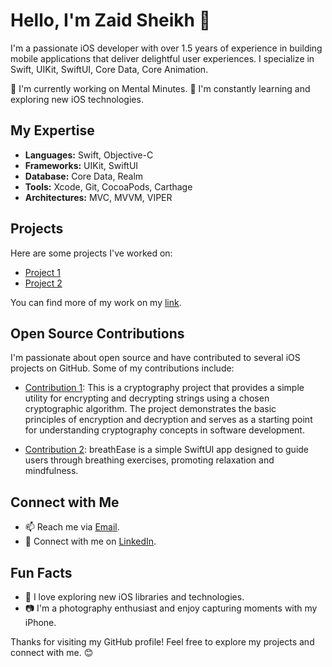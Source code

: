 
# Hello, I'm Zaid Sheikh 👋

I'm a passionate iOS developer with over 1.5 years of experience in building mobile applications that deliver delightful user experiences. I specialize in Swift, UIKit, SwiftUI, Core Data, Core Animation.

🔭 I'm currently working on Mental Minutes.
🌱 I'm constantly learning and exploring new iOS technologies.


## My Expertise

- **Languages:** Swift, Objective-C
- **Frameworks:** UIKit, SwiftUI
- **Database:** Core Data, Realm
- **Tools:** Xcode, Git, CocoaPods, Carthage
- **Architectures:** MVC, MVVM, VIPER


## Projects

Here are some projects I've worked on:

- [Project 1](https://apps.apple.com/us/app/pauseitive/id1635140724)
- [Project 2](https://apps.apple.com/mk/app/4par/id1630114311)

You can find more of my work on my [link](https://github.com/Zaidsheikh999?tab=repositories).


## Open Source Contributions

I'm passionate about open source and have contributed to several iOS projects on GitHub. Some of my contributions include:

- [Contribution 1](https://github.com/Zaidsheikh999/Cryptography): This is a cryptography project that provides a simple utility for encrypting and decrypting strings using a chosen cryptographic algorithm. The project demonstrates the basic   
   principles of encryption and decryption and serves as a starting point for understanding cryptography concepts in software development.
  
- [Contribution 2](https://github.com/Zaidsheikh999/BreathEase): breathEase is a simple SwiftUI app designed to guide users through breathing exercises, promoting relaxation and mindfulness.


## Connect with Me

- 📫 Reach me via [Email](zaidsheikh544@gmail.com).
- 👥 Connect with me on [LinkedIn](https://www.linkedin.com/in/zaid-sheikh-/).


## Fun Facts

- 🚀 I love exploring new iOS libraries and technologies.
- 📷 I'm a photography enthusiast and enjoy capturing moments with my iPhone.

Thanks for visiting my GitHub profile! Feel free to explore my projects and connect with me. 😊
